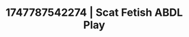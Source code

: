 ---
categories:
- Curvy goddess
- AI lover POV
- Mindful kink
- Deep touch
- Athlete
image: /assets/images/1747787542274.webp
layout: post
seo:
  description: Featured content with premium Scat Fetish, ABDL Play. HD images available.
  keywords: Scat Fetish, ABDL Play
  og_image: /assets/images/1747787542274.webp
  schema_type: VisualArtwork
tags:
- ABDL Play
- Scat Fetish
- '#1747787542274'
title: 1747787542274 | Scat Fetish ABDL Play
---